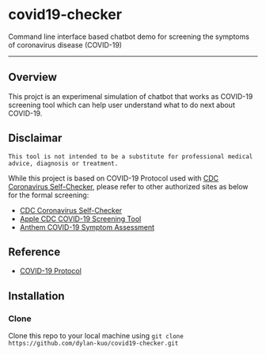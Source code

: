 # covid19-checker
Command line interface based chatbot demo for screening the symptoms of coronavirus disease (COVID-19)

***
## Overview
This projct is an experimenal simulation of chatbot that works as COVID-19 screening tool which can help user understand what to do next about COVID-19.

## Disclaimar 
```This tool is not intended to be a substitute for professional medical advice, diagnosis or treatment.```

 While this project is based on COVID-19 Protocol used with [CDC Coronavirus Self-Checker](https://www.cdc.gov/coronavirus/2019-ncov/symptoms-testing/symptoms.html), please refer to other authorized sites as below for the formal screening:
 
* [CDC Coronavirus Self-Checker](https://www.cdc.gov/coronavirus/2019-ncov/symptoms-testing/index.html)
* [Apple CDC COVID-19 Screening Tool](https://www.apple.com/covid19/) 
* [Anthem COVID-19 Symptom Assessment](https://www.anthem.com/microsites/covid19-assessment/) 

## Reference
* [COVID-19 Protocol](https://github.com/CDCgov/covid19healthbot/blob/master/screening_protocols/covid_19_screening_protocol_cdc_apple.pdf)

## Installation
### Clone
Clone this repo to your local machine using `git clone https://github.com/dylan-kuo/covid19-checker.git`

